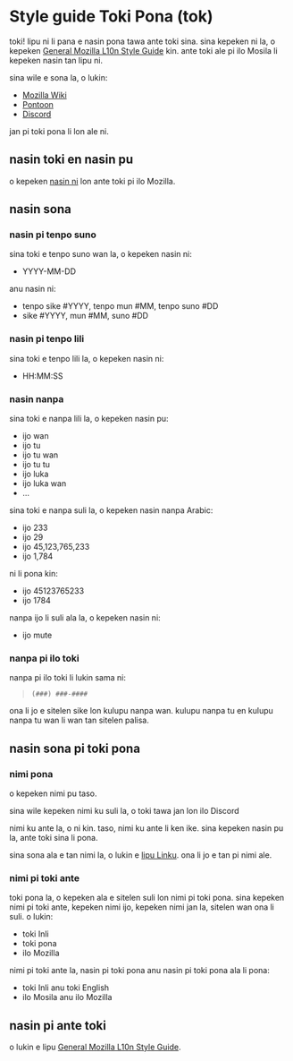 # Style guide Toki Pona (tok)

toki! lipu ni li pana e nasin pona tawa ante toki sina. sina kepeken ni la, o
kepeken [General Mozilla L10n Style Guide](../mozilla_general/) kin. ante toki
ale pi ilo Mosila li kepeken nasin tan lipu ni.

sina wile e sona la, o lukin:

* [Mozilla Wiki](https://wiki.mozilla.org/L10n:Teams:tok)
* [Pontoon](https://pontoon.mozilla.org/tok/)
* [Discord](https://discord.gg/Ta2pvBeuRY)

jan pi toki pona li lon ale ni.

## nasin toki en nasin pu

o kepeken [nasin ni](https://github.com/kilipan/nasin-toki) lon ante toki pi ilo Mozilla.

## nasin sona

### nasin pi tenpo suno

sina toki e tenpo suno wan la, o kepeken nasin ni:

* YYYY-MM-DD

anu nasin ni:

* tenpo sike #YYYY, tenpo mun #MM, tenpo suno #DD
* sike #YYYY, mun #MM, suno #DD

### nasin pi tenpo lili

sina toki e tenpo lili la, o kepeken nasin ni:

* HH:MM:SS

### nasin nanpa

sina toki e nanpa lili la, o kepeken nasin pu:

* ijo wan
* ijo tu
* ijo tu wan
* ijo tu tu
* ijo luka
* ijo luka wan
* ...

sina toki e nanpa suli la, o kepeken nasin nanpa Arabic:

* ijo 233
* ijo 29
* ijo 45,123,765,233
* ijo 1,784

ni li pona kin:

* ijo 45123765233
* ijo 1784

nanpa ijo li suli ala la, o kepeken nasin ni:

* ijo mute

### nanpa pi ilo toki

nanpa pi ilo toki li lukin sama ni:

> `(###) ###-####`

ona li jo e sitelen sike lon kulupu nanpa wan. kulupu nanpa tu en kulupu nanpa
tu wan li wan tan sitelen palisa.

## nasin sona pi toki pona

### nimi pona

o kepeken nimi pu taso.

sina wile kepeken nimi ku suli la, o toki tawa jan lon ilo Discord

nimi ku ante la, o ni kin. taso, nimi ku ante li ken ike. sina kepeken nasin pu
la, ante toki sina li pona.

sina sona ala e tan nimi la, o lukin e [lipu
Linku](https://lipu-linku.github.io/). ona li jo e tan pi nimi ale.

### nimi pi toki ante

toki pona la, o kepeken ala e sitelen suli lon nimi pi toki pona. sina kepeken
nimi pi toki ante, kepeken nimi ijo, kepeken nimi jan la, sitelen wan ona li
suli. o lukin:

* toki Inli
* toki pona
* ilo  Mozilla

nimi pi toki ante la, nasin pi toki pona anu nasin pi toki pona ala li pona:

* toki Inli anu toki English
* ilo Mosila anu ilo Mozilla

## nasin pi ante toki

o lukin e lipu [General Mozilla L10n Style Guide](../mozilla_general/).
